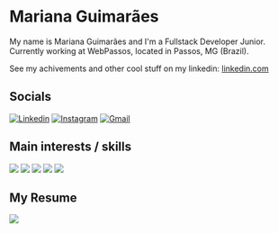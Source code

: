 # Mariana Guimarães 

My name is Mariana Guimarães and I'm a Fullstack Developer Junior. Currently working at WebPassos, located in Passos, MG (Brazil).

See my achivements and other cool stuff on my linkedin: [linkedin.com](https://www.linkedin.com/in/marianagtm/)

## Socials

[![Linkedin](https://img.shields.io/badge/LinkedIn-blue?style=for-the-badge&logo=Linkedin&logoColor=white&link=https://www.linkedin.com/in/marianagtm/)](https://www.linkedin.com/in/sfourm/) 
[![Instagram](https://img.shields.io/badge/Instagram-E4405F?style=for-the-badge&logo=instagram&logoColor=white)](https://www.instagram.com/marianagtm/)
[![Gmail](https://img.shields.io/badge/hotmail-D14836?style=for-the-badge&logo=hotmail&logoColor=white)](mariana.gtm@hotmail.com)
## Main interests / skills
![](https://img.shields.io/badge/JavaScript-323330?style=for-the-badge&logo=javascript&logoColor=F7DF1E)
![](https://img.shields.io/badge/Node.js-43853D?style=for-the-badge&logo=node.js&logoColor=white)
![](https://img.shields.io/badge/C%23-239120?style=for-the-badge&logo=c-sharp&logoColor=white)
![](https://img.shields.io/badge/React-20232A?style=for-the-badge&logo=react&logoColor=61DAFB)
![](https://img.shields.io/badge/PHP-777BB4?style=for-the-badge&logo=php&logoColor=white)

## My Resume
![](http://www.webpassos.com.br/mariana-guimaraes)



